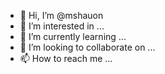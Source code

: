 - 👋 Hi, I’m @mshauon
- 👀 I’m interested in ...
- 🌱 I’m currently learning ...
- 💞️ I’m looking to collaborate on ...
- 📫 How to reach me ...

<!---
mshauon/mshauon is a ✨ special ✨ repository because its `README.md` (this file) appears on your GitHub profile.
You can click the Preview link to take a look at your changes.
--->
